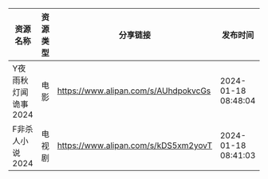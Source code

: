 | 资源名称         | 资源类型 | 分享链接                                 | 发布时间                |
| ------------ | ---- | ------------------------------------ | ------------------- |
| Y夜雨秋灯闻诡事2024 | 电影   | https://www.alipan.com/s/AUhdpokvcGs | 2024-01-18 08:48:04 |
| F非杀人小说2024   | 电视剧  | https://www.alipan.com/s/kDS5xm2yovT | 2024-01-18 08:41:03 |
